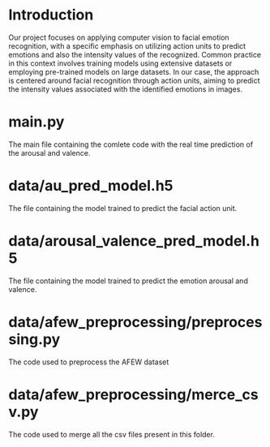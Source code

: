 # Introduction
Our project focuses on applying computer vision to facial emotion recognition, with a specific emphasis on utilizing action units to predict emotions and also the intensity values of the recognized. Common practice in this context involves training models using extensive datasets or employing pre-trained models on large datasets. In our case, the approach is centered around facial recognition through action units, aiming to predict the intensity values associated with the identified emotions in images.

# main.py
The main file containing the comlete code with the real time prediction of the arousal and valence.

# data/au_pred_model.h5
The file containing the model trained to predict the facial action unit.

# data/arousal_valence_pred_model.h5
The file containing the model trained to predict the emotion arousal and valence.

# data/afew_preprocessing/preprocessing.py
The code used to preprocess the AFEW dataset

# data/afew_preprocessing/merce_csv.py
The code used to merge all the csv files present in this folder.
